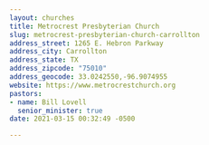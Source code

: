 ```yaml
---
layout: churches
title: Metrocrest Presbyterian Church
slug: metrocrest-presbyterian-church-carrollton
address_street: 1265 E. Hebron Parkway
address_city: Carrollton
address_state: TX
address_zipcode: "75010"
address_geocode: 33.0242550,-96.9074955
website: https://www.metrocrestchurch.org
pastors:
- name: Bill Lovell
  senior_minister: true
date: 2021-03-15 00:32:49 -0500

---
```

